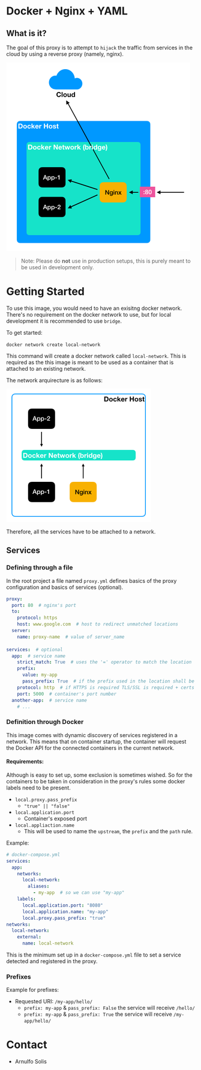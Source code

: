 # Docker + Nginx + YAML

## What is it?

The goal of this proxy is to attempt to `hijack` the traffic from services in the cloud by using a reverse proxy (namely, nginx).

![docker-overview](https://github.com/arnulfojr/nginx-proxy-yml/blob/docker-network/docs/network-overview.png)

> Note: Please do **not** use in production setups, this is purely meant to be used in development only.

# Getting Started

To use this image, you would need to have an exisitng docker network. There's no requirement on the docker network to use, but for local development it is recommended to use `bridge`.

To get started:

`docker network create local-network`

This command will create a docker network called `local-network`.
This is required as the this image is meant to be used as a container that is attached to an existing network.

The network arquirecture is as follows:

![docker-network](https://github.com/arnulfojr/nginx-proxy-yml/blob/docker-network/docs/docker-network.png)

Therefore, all the services have to be attached to a network.

## Services

### Defining through a file

In the root project a file named `proxy.yml` defines basics of the proxy configuration and basics of services (optional).

```yaml
proxy:
  port: 80  # nginx's port
  to:
    protocol: https
    host: www.google.com  # host to redirect unmatched locations
  server:
    name: proxy-name  # value of server_name

services:  # optional
  app:  # service name
    strict_match: True  # uses the '=' operator to match the location
    prefix:
      value: my-app
      pass_prefix: True  # if the prefix used in the location shall be passed to the proxied service
    protocol: http  # if HTTPS is required TLS/SSL is required + certs
    port: 5000  # container's port number
  another-app:  # service name
    # ...
```

### Definition through Docker

This image comes with dynamic discovery of services registered in a network.
This means that on container startup, the container will request the Docker API for the connected containers in the current network.

#### Requirements:

Although is easy to set up, some exclusion is sometimes wished.
So for the containers to be taken in consideration in the proxy's rules some docker labels need to be present.

* `local.proxy.pass_prefix`
  * `"true" || "false"`
* `local.application.port`
  * Container's exposed port
* `local.appliaction.name`
  * This will be used to name the `upstream`, the `prefix` and the `path` rule.

Example:

```yaml
# docker-compose.yml
services:
  app:
    networks:
      local-network:
        aliases:
          - my-app  # so we can use "my-app"
    labels:
      local.application.port: "8080"
      local.application.name: "my-app"
      local.proxy.pass_prefix: "true"
networks:
  local-network:
    external:
      name: local-network
```

This is the minimum set up in a `docker-compose.yml` file to set a service detected and registered in the proxy.

### Prefixes

Example for prefixes:

* Requested URI: `/my-app/hello/`
  * `prefix: my-app` & `pass_prefix: False` the service will receive `/hello/`
  * `prefix: my-app` & `pass_prefix: True` the service will receive `/my-app/hello/`


# Contact

* Arnulfo Solis

